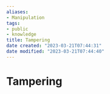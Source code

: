 ```yaml
---
aliases: 
- Manipulation
tags:
- public
- knowledge
title: Tampering
date created: "2023-03-21T07:44:31"
date modified: "2023-03-21T07:44:40"
---
```


# Tampering
